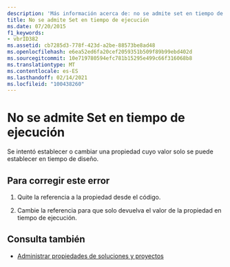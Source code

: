 ```yaml
---
description: 'Más información acerca de: no se admite set en tiempo de ejecución'
title: No se admite Set en tiempo de ejecución
ms.date: 07/20/2015
f1_keywords:
- vbrID382
ms.assetid: cb7285d3-778f-423d-a2be-88573be8ad48
ms.openlocfilehash: e6ea52ed6fa20cef2059351b509f89b99ebd402d
ms.sourcegitcommit: 10e719780594efc781b15295e499c66f316068b8
ms.translationtype: MT
ms.contentlocale: es-ES
ms.lasthandoff: 02/14/2021
ms.locfileid: "100438260"
---
```

# <a name="set-not-supported-at-run-time"></a>No se admite Set en tiempo de ejecución

Se intentó establecer o cambiar una propiedad cuyo valor solo se puede establecer en tiempo de diseño.  
  
## <a name="to-correct-this-error"></a>Para corregir este error  
  
1. Quite la referencia a la propiedad desde el código.  
  
2. Cambie la referencia para que solo devuelva el valor de la propiedad en tiempo de ejecución.  
  
## <a name="see-also"></a>Consulta también

- [Administrar propiedades de soluciones y proyectos](/visualstudio/ide/managing-project-and-solution-properties)
